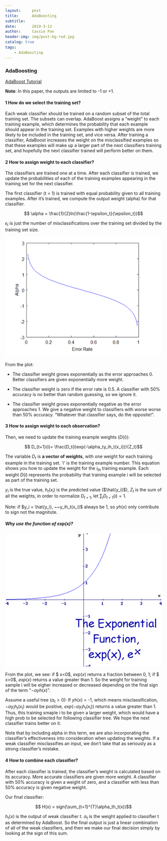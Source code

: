 ```yaml
---
layout:     post
title:      AdaBoosting
subtitle:   
date:       2019-3-12
author:     Cassie Pan
header-img: img/post-bg-rwd.jpg 
catalog: true
tags:
    - AdaBoosting
---
```


### AdaBoosting

[AdaBoost Tutorial](http://mccormickml.com/2013/12/13/adaboost-tutorial/)

**Note**: In this paper, the outputs are limited to -1 or +1.

#### 1 How do we select the training set?

Each weak classifier should be trained on a random subset of the total training set. The subsets can overlap. AdaBoost assigns a “weight” to each training example, which determines the probability that each example should appear in the training set. Examples with higher weights are more likely to be included in the training set, and vice versa. After training a classifier, AdaBoost increases the weight on the misclassified examples so that these examples will make up a larger part of the next classifiers training set, and hopefully the next classifier trained will perform better on them.

#### 2 How to assign weight to each classifier?

The classifiers are trained one at a time. After each classifier is trained, we update the probabilities of each of the training examples appearing in the training set for the next classifier.

The first classifier (t = 1) is trained with equal probability given to all training examples. After it’s trained, we compute the output weight (alpha) for that classifier.

$$ \alpha = \frac{1}{2}ln(\frac{1-\epsilon_t}{\epsilon_t})$$

$\epsilon_t$ is just the number of misclassifications over the training set divided by the training set size.

![image](https://github.com/manpanmanpan/manpanmanpan.github.io/blob/master/img/1552463193(1).png?raw=true)

From the plot:

- The classifier weight grows exponentially as the error approaches 0. Better classifiers are given exponentially more weight.

- The classifier weight is zero if the error rate is 0.5. A classifier with 50% accuracy is no better than random guessing, so we ignore it.

- The classifier weight grows exponentially negative as the error approaches 1. We give a negative weight to classifiers with worse worse than 50% accuracy. “Whatever that classifier says, do the opposite!”.


#### 3 How to assign weight to each observation?

Then, we need to update the training example weights ($D(i)$):

$$ D_{t+1}(i)= \frac{D_t(i)exp(-\alpha_ty_ih_t(x_i))}{Z_t}$$


The variable $D_t$ is **a vector of weights**, with one weight for each training example in the training set. ‘i’ is the training example number. This equation shows you how to update the weight for the $i_{th}$ training example. Each weight $D(i)$ represents the probability that training example i will be selected as part of the training set.

$y_i$ is the true value, $h_t(x_i)$ is the predicted value ($\hat{y_i}$), $Z_t$ is the sum of all the weights, in order to normalize $D_{t+1}$, let $\sum_{i}{D_{t+1}(i)} = 1$.

Note: if $y_i = \hat{y_i}, ~~y_ih_t(x_i)$ always be 1, so $yh(x)$ only contribute to sign not the magnitute.

##### Why use the function of exp(x)?
![image](https://github.com/manpanmanpan/manpanmanpan.github.io/blob/master/img/1552521610(1).jpg?raw=true)

From the plot, we see:
if $ x<0$, $exp(x)$ returns a fraction between 0, 1;
if $ x>0$, $exp(x)$ returns a value greater than 1.
So the weight for training sample i will be eigher increased or decreased depending on the final sign of the term "$-\alpha yh(x)$".

Assume a useful tree ($\alpha_t >0$):
If $yh(x)$ = -1, which means misclassification, $-\alpha y_i h_t(x_i)$ would be positive, $exp(-\alpha y_i h_t(x_i))$ returns a value greater than 1. Thus, this training smaple i to be given a larger weight, which would have a high prob to be selected for following classifier tree. We hope the next classifier trains better on it.

Note that by including alpha in this term, we are also incorporating the classifier’s effectiveness into consideration when updating the weights. If a weak classifier misclassifies an input, we don’t take that as seriously as a strong classifier’s mistake.

#### 4 How to combine each classifier?

After each classifier is trained, the classifier’s weight is calculated based on its accuracy. More accurate classifiers are given more weight. A classifier with 50% accuracy is given a weight of zero, and a classifier with less than 50% accuracy is given negative weight.

Our final classifier:

$$ H(x) = sign(\sum_{t=1}^{T}\alpha_th_t(x))$$

$h_t(x)$ is the output of weak classifier t. $\alpha_t$ is the weight applied to classifier t as determined by AdaBoost. So the final output is just a linear combination of all of the weak classifiers, and then we make our final decision simply by looking at the sign of this sum.


